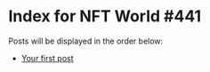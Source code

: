 # Index for NFT World #441
Posts will be displayed in the order below:

- [Your first post](./001-first.md)

